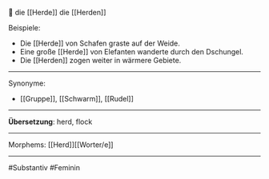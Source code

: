 🔴 die [[Herde]]
die [[Herden]]

Beispiele:

- Die [[Herde]] von Schafen graste auf der Weide.
- Eine große [[Herde]] von Elefanten wanderte durch den Dschungel.
- Die [[Herden]] zogen weiter in wärmere Gebiete.

---
Synonyme:
- [[Gruppe]], [[Schwarm]], [[Rudel]]

---
**Übersetzung**: herd, flock

---

Morphems:
[[Herd]][[Worter/e]]

---
#Substantiv #Feminin